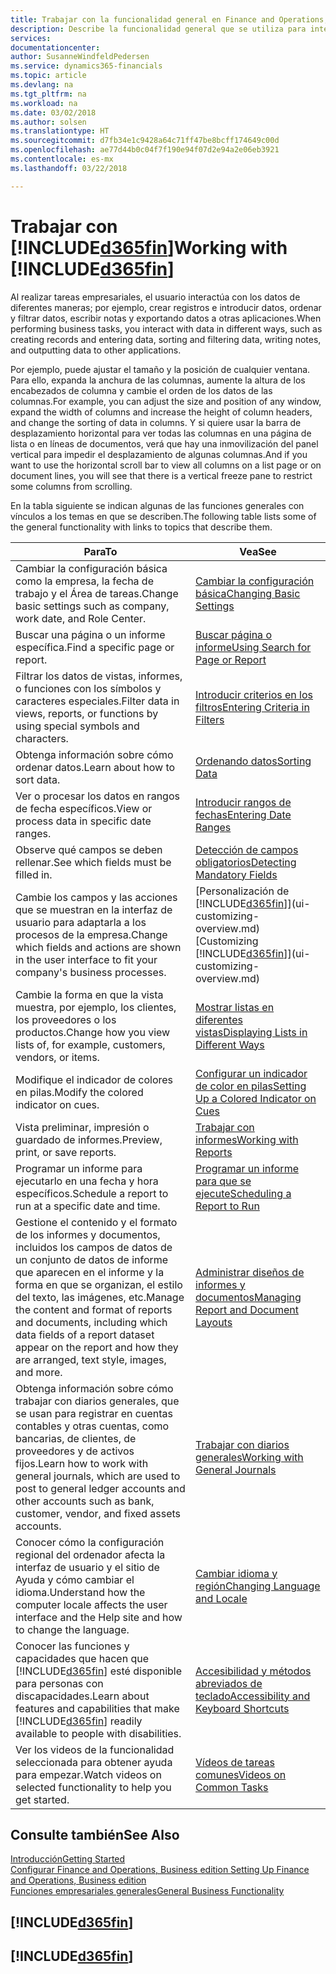 ```yaml
---
title: Trabajar con la funcionalidad general en Finance and Operations, Business edition | Documentos de Microsoft
description: Describe la funcionalidad general que se utiliza para interactuar con los datos en Finance and Operations, Business edition, como introducir valores, ordenar datos y cambiar de vista.
services: 
documentationcenter: 
author: SusanneWindfeldPedersen
ms.service: dynamics365-financials
ms.topic: article
ms.devlang: na
ms.tgt_pltfrm: na
ms.workload: na
ms.date: 03/02/2018
ms.author: solsen
ms.translationtype: HT
ms.sourcegitcommit: d7fb34e1c9428a64c71ff47be8bcff174649c00d
ms.openlocfilehash: ae77d44b0c04f7f190e94f07d2e94a2e06eb3921
ms.contentlocale: es-mx
ms.lasthandoff: 03/22/2018

---
```

# <a name="working-with-included365finincludesd365finmdmd"></a><span data-ttu-id="db074-103">Trabajar con [!INCLUDE[d365fin](includes/d365fin_md.md)]</span><span class="sxs-lookup"><span data-stu-id="db074-103">Working with [!INCLUDE[d365fin](includes/d365fin_md.md)]</span></span>
<span data-ttu-id="db074-104">Al realizar tareas empresariales, el usuario interactúa con los datos de diferentes maneras; por ejemplo, crear registros e introducir datos, ordenar y filtrar datos, escribir notas y exportando datos a otras aplicaciones.</span><span class="sxs-lookup"><span data-stu-id="db074-104">When performing business tasks, you interact with data in different ways, such as creating records and entering data, sorting and filtering data, writing notes, and outputting data to other applications.</span></span>

<span data-ttu-id="db074-105">Por ejemplo, puede ajustar el tamaño y la posición de cualquier ventana. Para ello, expanda la anchura de las columnas, aumente la altura de los encabezados de columna y cambie el orden de los datos de las columnas.</span><span class="sxs-lookup"><span data-stu-id="db074-105">For example, you can adjust the size and position of any window, expand the width of columns and increase the height of column headers, and change the sorting of data in columns.</span></span> <span data-ttu-id="db074-106">Y si quiere usar la barra de desplazamiento horizontal para ver todas las columnas en una página de lista o en líneas de documentos, verá que hay una inmovilización del panel vertical para impedir el desplazamiento de algunas columnas.</span><span class="sxs-lookup"><span data-stu-id="db074-106">And if you want to use the horizontal scroll bar to view all columns on a list page or on document lines, you will see that there is a vertical freeze pane to restrict some columns from scrolling.</span></span>

<span data-ttu-id="db074-107">En la tabla siguiente se indican algunas de las funciones generales con vínculos a los temas en que se describen.</span><span class="sxs-lookup"><span data-stu-id="db074-107">The following table lists some of the general functionality with links to topics that describe them.</span></span>

| <span data-ttu-id="db074-108">Para</span><span class="sxs-lookup"><span data-stu-id="db074-108">To</span></span> | <span data-ttu-id="db074-109">Vea</span><span class="sxs-lookup"><span data-stu-id="db074-109">See</span></span> |
| --- | --- |
| <span data-ttu-id="db074-110">Cambiar la configuración básica como la empresa, la fecha de trabajo y el Área de tareas.</span><span class="sxs-lookup"><span data-stu-id="db074-110">Change basic settings such as company, work date, and Role Center.</span></span> |[<span data-ttu-id="db074-111">Cambiar la configuración básica</span><span class="sxs-lookup"><span data-stu-id="db074-111">Changing Basic Settings</span></span>](ui-change-basic-settings.md) |
| <span data-ttu-id="db074-112">Buscar una página o un informe específica.</span><span class="sxs-lookup"><span data-stu-id="db074-112">Find a specific page or report.</span></span> |[<span data-ttu-id="db074-113">Buscar página o informe</span><span class="sxs-lookup"><span data-stu-id="db074-113">Using Search for Page or Report</span></span>](ui-search.md) |
| <span data-ttu-id="db074-114">Filtrar los datos de vistas, informes, o funciones con los símbolos y caracteres especiales.</span><span class="sxs-lookup"><span data-stu-id="db074-114">Filter data in views, reports, or functions by using special symbols and characters.</span></span> |[<span data-ttu-id="db074-115">Introducir criterios en los filtros</span><span class="sxs-lookup"><span data-stu-id="db074-115">Entering Criteria in Filters</span></span>](ui-enter-criteria-filters.md) |
| <span data-ttu-id="db074-116">Obtenga información sobre cómo ordenar datos.</span><span class="sxs-lookup"><span data-stu-id="db074-116">Learn about how to sort data.</span></span> |[<span data-ttu-id="db074-117">Ordenando datos</span><span class="sxs-lookup"><span data-stu-id="db074-117">Sorting Data</span></span>](ui-sorting.md) |
| <span data-ttu-id="db074-118">Ver o procesar los datos en rangos de fecha específicos.</span><span class="sxs-lookup"><span data-stu-id="db074-118">View or process data in specific date ranges.</span></span> |[<span data-ttu-id="db074-119">Introducir rangos de fechas</span><span class="sxs-lookup"><span data-stu-id="db074-119">Entering Date Ranges</span></span>](ui-enter-date-ranges.md) |
| <span data-ttu-id="db074-120">Observe qué campos se deben rellenar.</span><span class="sxs-lookup"><span data-stu-id="db074-120">See which fields must be filled in.</span></span> |[<span data-ttu-id="db074-121">Detección de campos obligatorios</span><span class="sxs-lookup"><span data-stu-id="db074-121">Detecting Mandatory Fields</span></span>](ui-mandatory-fields.md) |
| <span data-ttu-id="db074-122">Cambie los campos y las acciones que se muestran en la interfaz de usuario para adaptarla a los procesos de la empresa.</span><span class="sxs-lookup"><span data-stu-id="db074-122">Change which fields and actions are shown in the user interface to fit your company's business processes.</span></span> |<span data-ttu-id="db074-123">[Personalización de [!INCLUDE[d365fin](includes/d365fin_md.md)]](ui-customizing-overview.md)</span><span class="sxs-lookup"><span data-stu-id="db074-123">[Customizing [!INCLUDE[d365fin](includes/d365fin_md.md)]](ui-customizing-overview.md)</span></span> |
| <span data-ttu-id="db074-124">Cambie la forma en que la vista muestra, por ejemplo, los clientes, los proveedores o los productos.</span><span class="sxs-lookup"><span data-stu-id="db074-124">Change how you view lists of, for example, customers, vendors, or items.</span></span> |[<span data-ttu-id="db074-125">Mostrar listas en diferentes vistas</span><span class="sxs-lookup"><span data-stu-id="db074-125">Displaying Lists in Different Ways</span></span>](across-display-lists-different-views.md) |
| <span data-ttu-id="db074-126">Modifique el indicador de colores en pilas.</span><span class="sxs-lookup"><span data-stu-id="db074-126">Modify the colored indicator on cues.</span></span> |[<span data-ttu-id="db074-127">Configurar un indicador de color en pilas</span><span class="sxs-lookup"><span data-stu-id="db074-127">Setting Up a Colored Indicator on Cues</span></span>](ui-how-setup-colored-indicator-cues.md) |
|<span data-ttu-id="db074-128">Vista preliminar, impresión o guardado de informes.</span><span class="sxs-lookup"><span data-stu-id="db074-128">Preview, print, or save reports.</span></span>|[<span data-ttu-id="db074-129">Trabajar con informes</span><span class="sxs-lookup"><span data-stu-id="db074-129">Working with Reports</span></span>](ui-work-report.md)|
| <span data-ttu-id="db074-130">Programar un informe para ejecutarlo en una fecha y hora específicos.</span><span class="sxs-lookup"><span data-stu-id="db074-130">Schedule a report to run at a specific date and time.</span></span> |[<span data-ttu-id="db074-131">Programar un informe para que se ejecute</span><span class="sxs-lookup"><span data-stu-id="db074-131">Scheduling a Report to Run</span></span>](ui-work-report.md#ScheduleReport) |
| <span data-ttu-id="db074-132">Gestione el contenido y el formato de los informes y documentos, incluidos los campos de datos de un conjunto de datos de informe que aparecen en el informe y la forma en que se organizan, el estilo del texto, las imágenes, etc.</span><span class="sxs-lookup"><span data-stu-id="db074-132">Manage the content and format of reports and documents, including which data fields of a report dataset appear on the report and how they are arranged, text style, images, and more.</span></span>|[<span data-ttu-id="db074-133">Administrar diseños de informes y documentos</span><span class="sxs-lookup"><span data-stu-id="db074-133">Managing Report and Document Layouts</span></span>](ui-manage-report-layouts.md) |
| <span data-ttu-id="db074-134">Obtenga información sobre cómo trabajar con diarios generales, que se usan para registrar en cuentas contables y otras cuentas, como bancarias, de clientes, de proveedores y de activos fijos.</span><span class="sxs-lookup"><span data-stu-id="db074-134">Learn how to work with general journals, which are used to post to general ledger accounts and other accounts such as bank, customer, vendor, and fixed assets accounts.</span></span> |[<span data-ttu-id="db074-135">Trabajar con diarios generales</span><span class="sxs-lookup"><span data-stu-id="db074-135">Working with General Journals</span></span>](ui-work-general-journals.md) |
|<span data-ttu-id="db074-136">Conocer cómo la configuración regional del ordenador afecta la interfaz de usuario y el sitio de Ayuda y cómo cambiar el idioma.</span><span class="sxs-lookup"><span data-stu-id="db074-136">Understand how the computer locale affects the user interface and the Help site and how to change the language.</span></span>|[<span data-ttu-id="db074-137">Cambiar idioma y región</span><span class="sxs-lookup"><span data-stu-id="db074-137">Changing Language and Locale</span></span>](about-locale-language.md)|
|<span data-ttu-id="db074-138">Conocer las funciones y capacidades que hacen que [!INCLUDE[d365fin](includes/d365fin_md.md)] esté disponible para personas con discapacidades.</span><span class="sxs-lookup"><span data-stu-id="db074-138">Learn about features and capabilities that make [!INCLUDE[d365fin](includes/d365fin_md.md)] readily available to people with disabilities.</span></span>|[<span data-ttu-id="db074-139">Accesibilidad y métodos abreviados de teclado</span><span class="sxs-lookup"><span data-stu-id="db074-139">Accessibility and Keyboard Shortcuts</span></span>](ui-accessibility.md)|
|<span data-ttu-id="db074-140">Ver los videos de la funcionalidad seleccionada para obtener ayuda para empezar.</span><span class="sxs-lookup"><span data-stu-id="db074-140">Watch videos on selected functionality to help you get started.</span></span>|[<span data-ttu-id="db074-141">Vídeos de tareas comunes</span><span class="sxs-lookup"><span data-stu-id="db074-141">Videos on Common Tasks</span></span>](across-videos.md)|  

## <a name="see-also"></a><span data-ttu-id="db074-142">Consulte también</span><span class="sxs-lookup"><span data-stu-id="db074-142">See Also</span></span>
[<span data-ttu-id="db074-143">Introducción</span><span class="sxs-lookup"><span data-stu-id="db074-143">Getting Started</span></span>](index.md)  
[<span data-ttu-id="db074-144">Configurar Finance and Operations, Business edition </span><span class="sxs-lookup"><span data-stu-id="db074-144">Setting Up Finance and Operations, Business edition</span></span>](setup.md)  
[<span data-ttu-id="db074-145">Funciones empresariales generales</span><span class="sxs-lookup"><span data-stu-id="db074-145">General Business Functionality</span></span>](ui-across-business-areas.md)  

## [!INCLUDE[d365fin](includes/free_trial_md.md)]  
## [!INCLUDE[d365fin](includes/training_link_md.md)]


